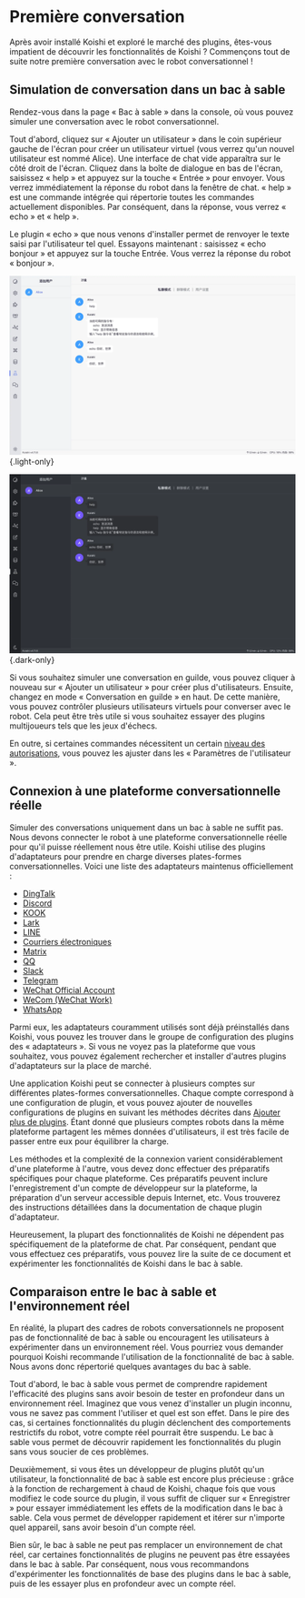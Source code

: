 # Première conversation

Après avoir installé Koishi et exploré le marché des plugins, êtes-vous impatient de découvrir les fonctionnalités de Koishi ? Commençons tout de suite notre première conversation avec le robot conversationnel !

## Simulation de conversation dans un bac à sable

Rendez-vous dans la page « Bac à sable » dans la console, où vous pouvez simuler une conversation avec le robot conversationnel.

Tout d'abord, cliquez sur « Ajouter un utilisateur » dans le coin supérieur gauche de l'écran pour créer un utilisateur virtuel (vous verrez qu'un nouvel utilisateur est nommé Alice). Une interface de chat vide apparaîtra sur le côté droit de l'écran. Cliquez dans la boîte de dialogue en bas de l'écran, saisissez « help » et appuyez sur la touche « Entrée » pour envoyer. Vous verrez immédiatement la réponse du robot dans la fenêtre de chat. « help » est une commande intégrée qui répertorie toutes les commandes actuellement disponibles. Par conséquent, dans la réponse, vous verrez « echo » et « help ».

Le plugin « echo » que nous venons d'installer permet de renvoyer le texte saisi par l'utilisateur tel quel. Essayons maintenant : saisissez « echo bonjour » et appuyez sur la touche Entrée. Vous verrez la réponse du robot « bonjour ».

![sandbox](/manual/console/sandbox.light.webp) {.light-only}

![sandbox](/manual/console/sandbox.dark.webp) {.dark-only}

Si vous souhaitez simuler une conversation en guilde, vous pouvez cliquer à nouveau sur « Ajouter un utilisateur » pour créer plus d'utilisateurs. Ensuite, changez en mode « Conversation en guilde » en haut. De cette manière, vous pouvez contrôler plusieurs utilisateurs virtuels pour converser avec le robot. Cela peut être très utile si vous souhaitez essayer des plugins multijoueurs tels que les jeux d'échecs.

En outre, si certaines commandes nécessitent un certain [niveau des autorisations](../usage/customize.md#权限管理), vous pouvez les ajuster dans les « Paramètres de l'utilisateur ».

## Connexion à une plateforme conversationnelle réelle

Simuler des conversations uniquement dans un bac à sable ne suffit pas. Nous devons connecter le robot à une plateforme conversationnelle réelle pour qu'il puisse réellement nous être utile. Koishi utilise des plugins d'adaptateurs pour prendre en charge diverses plates-formes conversationnelles. Voici une liste des adaptateurs maintenus officiellement :

- [DingTalk](../../plugins/adapter/dingtalk.md)
- [Discord](../../plugins/adapter/discord.md)
- [KOOK](../../plugins/adapter/kook.md)
- [Lark](../../plugins/adapter/lark.md)
- [LINE](../../plugins/adapter/line.md)
- [Courriers électroniques](../../plugins/adapter/mail.md)
- [Matrix](../../plugins/adapter/matrix.md)
- [QQ](../../plugins/adapter/qq.md)
- [Slack](../../plugins/adapter/slack.md)
- [Telegram](../../plugins/adapter/telegram.md)
- [WeChat Official Account](../../plugins/adapter/wechat-official.md)
- [WeCom (WeChat Work)](../../plugins/adapter/wecom.md)
- [WhatsApp](../../plugins/adapter/whatsapp.md)

Parmi eux, les adaptateurs couramment utilisés sont déjà préinstallés dans Koishi, vous pouvez les trouver dans le groupe de configuration des plugins des « adaptateurs ». Si vous ne voyez pas la plateforme que vous souhaitez, vous pouvez également rechercher et installer d'autres plugins d'adaptateurs sur la place de marché.

Une application Koishi peut se connecter à plusieurs comptes sur différentes plates-formes conversationnelles. Chaque compte correspond à une configuration de plugin, et vous pouvez ajouter de nouvelles configurations de plugins en suivant les méthodes décrites dans [Ajouter plus de plugins](./market.md#添加更多插件). Étant donné que plusieurs comptes robots dans la même plateforme partagent les mêmes données d'utilisateurs, il est très facile de passer entre eux pour équilibrer la charge.

Les méthodes et la complexité de la connexion varient considérablement d'une plateforme à l'autre, vous devez donc effectuer des préparatifs spécifiques pour chaque plateforme. Ces préparatifs peuvent inclure l'enregistrement d'un compte de développeur sur la plateforme, la préparation d'un serveur accessible depuis Internet, etc. Vous trouverez des instructions détaillées dans la documentation de chaque plugin d'adaptateur.

Heureusement, la plupart des fonctionnalités de Koishi ne dépendent pas spécifiquement de la plateforme de chat. Par conséquent, pendant que vous effectuez ces préparatifs, vous pouvez lire la suite de ce document et expérimenter les fonctionnalités de Koishi dans le bac à sable.

## Comparaison entre le bac à sable et l'environnement réel

En réalité, la plupart des cadres de robots conversationnels ne proposent pas de fonctionnalité de bac à sable ou encouragent les utilisateurs à expérimenter dans un environnement réel. Vous pourriez vous demander pourquoi Koishi recommande l'utilisation de la fonctionnalité de bac à sable. Nous avons donc répertorié quelques avantages du bac à sable.

Tout d'abord, le bac à sable vous permet de comprendre rapidement l'efficacité des plugins sans avoir besoin de tester en profondeur dans un environnement réel. Imaginez que vous venez d'installer un plugin inconnu, vous ne savez pas comment l'utiliser et quel est son effet. Dans le pire des cas, si certaines fonctionnalités du plugin déclenchent des comportements restrictifs du robot, votre compte réel pourrait être suspendu. Le bac à sable vous permet de découvrir rapidement les fonctionnalités du plugin sans vous soucier de ces problèmes.

Deuxièmement, si vous êtes un développeur de plugins plutôt qu'un utilisateur, la fonctionnalité de bac à sable est encore plus précieuse : grâce à la fonction de rechargement à chaud de Koishi, chaque fois que vous modifiez le code source du plugin, il vous suffit de cliquer sur « Enregistrer » pour essayer immédiatement les effets de la modification dans le bac à sable. Cela vous permet de développer rapidement et itérer sur n'importe quel appareil, sans avoir besoin d'un compte réel.

Bien sûr, le bac à sable ne peut pas remplacer un environnement de chat réel, car certaines fonctionnalités de plugins ne peuvent pas être essayées dans le bac à sable. Par conséquent, nous vous recommandons d'expérimenter les fonctionnalités de base des plugins dans le bac à sable, puis de les essayer plus en profondeur avec un compte réel.

